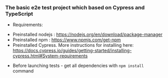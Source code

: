 ### The basic e2e test project which based on Cypress and TypeScript
* Requirements:

- Preinstalled nodejs :  https://nodejs.org/en/download/package-manager
- Preinstalled npm :  https://www.npmjs.com/get-npm
- Preinstalled Cypress. More instructions for installing here: https://docs.cypress.io/guides/getting-started/installing-cypress.html#System-requirements

* Before launching tests - get all dependencies with `npm install` command
